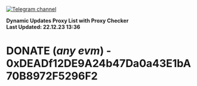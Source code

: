 [![Telegram channel](https://img.shields.io/endpoint?url=https://runkit.io/damiankrawczyk/telegram-badge/branches/master?url=https://t.me/n4z4v0d)](https://t.me/n4z4v0d) 

**Dynamic Updates Proxy List with Proxy Checker**  
**Last Updated: 22.12.23 13:36**

# DONATE (_any evm_) - 0xDEADf12DE9A24b47Da0a43E1bA70B8972F5296F2
